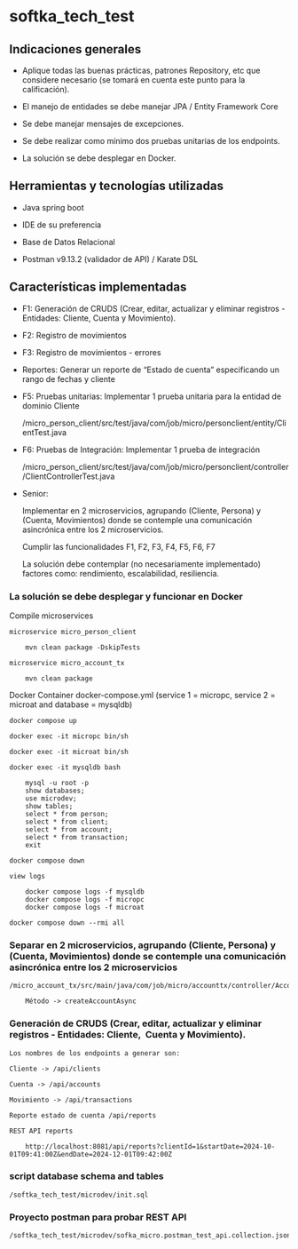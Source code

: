 # softka_tech_test

## Indicaciones generales

- Aplique todas las buenas prácticas, patrones Repository, etc que considere necesario
(se tomará en cuenta este punto para la calificación).

- El manejo de entidades se debe manejar JPA / Entity Framework Core

- Se debe manejar mensajes de excepciones.

- Se debe realizar como mínimo dos pruebas unitarias de los endpoints.

- La solución se debe desplegar en Docker.

## Herramientas y tecnologías utilizadas

- Java spring boot

- IDE de su preferencia

- Base de Datos Relacional

- Postman v9.13.2 (validador de API) / Karate DSL
  
## Características implementadas

- F1: Generación de CRUDS (Crear, editar, actualizar y eliminar registros - Entidades: Cliente,
  Cuenta y Movimiento).
- F2: Registro de movimientos
- F3: Registro de movimientos - errores
- Reportes: Generar un reporte de “Estado de cuenta” especificando un rango de fechas y
  cliente
- F5: Pruebas unitarias: Implementar 1 prueba unitaria para la entidad de dominio Cliente

    /micro_person_client/src/test/java/com/job/micro/personclient/entity/ClientTest.java

- F6: Pruebas de Integración: Implementar 1 prueba de integración

  /micro_person_client/src/test/java/com/job/micro/personclient/controller/ClientControllerTest.java

- Senior: 

    Implementar en 2 microservicios, agrupando (Cliente, Persona) y (Cuenta, Movimientos) donde se contemple una comunicación asincrónica entre los 2 microservicios. 

    Cumplir las funcionalidades F1, F2, F3, F4, F5, F6, F7 

    La solución debe contemplar (no necesariamente implementado) factores como: rendimiento, escalabilidad, resiliencia.

### La solución se debe desplegar y funcionar en Docker
Compile microservices

	microservice micro_person_client  
 
		mvn clean package -DskipTests  
  
	microservice micro_account_tx  
 
		mvn clean package  

Docker Container docker-compose.yml (service 1 = micropc, service 2 = microat and database = mysqldb)

	docker compose up 
 
	docker exec -it micropc bin/sh  
 
	docker exec -it microat bin/sh  
 
	docker exec -it mysqldb bash  
 
		mysql -u root -p
		show databases;
		use microdev;
		show tables;
		select * from person;
		select * from client;
		select * from account;
		select * from transaction;
        exit
  
	docker compose down  
    
    view logs

        docker compose logs -f mysqldb
        docker compose logs -f micropc
        docker compose logs -f microat

    docker compose down --rmi all

### Separar en 2 microservicios, agrupando (Cliente, Persona) y (Cuenta, Movimientos) donde se contemple una comunicación asincrónica entre los 2 microservicios

    /micro_account_tx/src/main/java/com/job/micro/accounttx/controller/AccountController.java

        Método -> createAccountAsync

### Generación de CRUDS (Crear, editar, actualizar y eliminar registros - Entidades: Cliente,  Cuenta y Movimiento). 

    Los nombres de los endpoints a generar son:
    
    Cliente -> /api/clients
    
    Cuenta -> /api/accounts
    
    Movimiento -> /api/transactions
    
    Reporte estado de cuenta /api/reports
    
    REST API reports

	    http://localhost:8081/api/reports?clientId=1&startDate=2024-10-01T09:41:00Z&endDate=2024-12-01T09:42:00Z

### script database schema and tables
	
    /softka_tech_test/microdev/init.sql

### Proyecto postman para probar REST API

    /softka_tech_test/microdev/sofka_micro.postman_test_api.collection.json